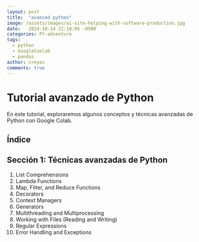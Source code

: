 ```yaml
---
layout: post
title:  "avanced python"
image: /assets/images/ai-site-helping-with-software-production.jpg
date:   2024-10-24 22:10:05 -0500
categories: PY-adventure
tags:
  - python
  - GoogleCoolab
  - pandas
author: nreyes
comments: true
---
```


# Tutorial avanzado de Python

En este tutorial, exploraremos algunos conceptos y técnicas avanzadas de Python con Google Colab.

## Índice
## Sección 1: Técnicas avanzadas de Python

1. List Comprehensions
2. Lambda Functions
3. Map, Filter, and Reduce Functions
4. Decorators
5. Context Managers
6. Generators
7. Multithreading and Multiprocessing
8. Working with Files (Reading and Writing)
9. Regular Expressions
10. Error Handling and Exceptions


